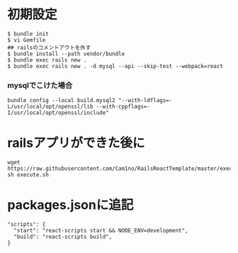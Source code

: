 # 初期設定
```
$ bundle init
$ vi Gemfile
## railsのコメントアウトを外す
$ bundle install --path vendor/bundle
$ bundle exec rails new .
$ bundle exec rails new . -d mysql --api --skip-test --webpack=react
```

### mysqlでこけた場合
```
bundle config --local build.mysql2 "--with-ldflags=-L/usr/local/opt/openssl/lib --with-cppflags=-I/usr/local/opt/openssl/include"
```


# railsアプリができた後に
```
wget https://raw.githubusercontent.com/Cam1no/RailsReactTemplate/master/execute.sh
sh execute.sh
```

# packages.jsonに追記
```
"scripts": {
  "start": "react-scripts start && NODE_ENV=development",
  "build": "react-scripts build",
}

```
